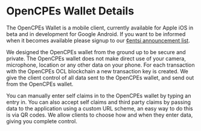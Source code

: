 # OpenCPEs Wallet Details

The OpenCPEs Wallet is a mobile client, currently available for Apple iOS in beta and in development for Google Android. If you want to be informed when it becomes available please signup to our [¢entsi announcement list](https://groups.google.com/a/announcements.opencpes.com/d/forum/cybercv-wallet).

We designed the OpenCPEs wallet from the ground up to be secure and private. The OpenCPEs wallet does not make direct use of your camera, microphone, location or any other data on your phone. For each transaction with the OpenCPEs OCL blockchain a new transaction key is created. We give the client control of all data sent to the OpenCPEs wallet, and send out from the OpenCPEs wallet.

You can manually enter self claims in to the OpenCPEs wallet by typing an entry in. You can also accept self claims and third party claims by passing data to the application using a custom URL scheme, an easy way to do this is via QR codes. We allow clients to choose how and when they enter data, giving you complete control.
